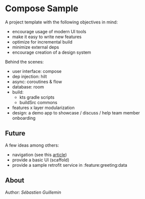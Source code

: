 # Compose Sample

A project template with the following objectives in mind:

* encourage usage of modern UI tools
* make it easy to write new features
* optimize for incremental build
* minimize external deps
* encourage creation of a design system

Behind the scenes:

* user interface: compose
* dep injection: hilt
* async: coroutines & flow 
* database: room
* build:
  - kts gradle scripts
  - buildSrc commons
* features x layer modularization
* design: a demo app to showcase / discuss / help team member onboarding

## Future

A few ideas among others:

* navigation (see this [article](https://proandroiddev.com/compose-destinations-simpler-and-safer-navigation-in-compose-with-no-compromises-74a59c6b727d))
* provide a basic UI (scaffold)
* provide a sample retrofit service in :feature:greeting:data

## About

Author: *Sébastien Guillemin*